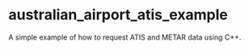 # australian_airport_atis_example
 A simple example of how to request ATIS and METAR data using C++.
